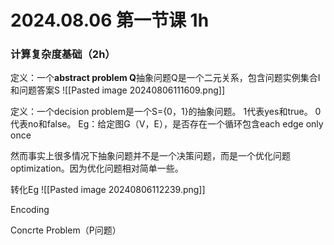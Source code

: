 # 2024.08.06 第一节课 1h
### 计算复杂度基础（2h）

定义：一个**abstract problem Q**抽象问题Q是一个二元关系，包含问题实例集合I和问题答案S
![[Pasted image 20240806111609.png]]

定义：一个decision problem是一个S={0，1}的抽象问题。
1代表yes和true。
0代表no和false。
Eg：给定图G（V，E），是否存在一个循环包含each edge only once

然而事实上很多情况下抽象问题并不是一个决策问题，而是一个优化问题optimization。因为优化问题相对简单一些。

转化Eg
![[Pasted image 20240806112239.png]]

Encoding


Concrte Problem（P问题）


